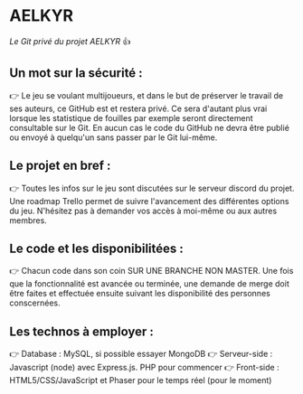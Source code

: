 # AELKYR

_Le Git privé du projet AELKYR_ :+1:


## Un mot sur la sécurité :
  :point_right: Le jeu se voulant multijoueurs, et dans le but de préserver le travail de ses auteurs, ce GitHub est et restera privé. Ce sera d'autant plus vrai lorsque les statistique de fouilles par exemple seront directement consultable sur le Git. En aucun cas le code du GitHub ne devra être publié ou envoyé à quelqu'un sans passer par le Git lui-même.


## Le projet en bref :

  :point_right: Toutes les infos sur le jeu sont discutées sur le serveur discord du projet. Une roadmap Trello permet de suivre l'avancement des différentes options du jeu. N'hésitez pas à demander vos accès à moi-même ou aux autres membres.


## Le code et les disponibilitées :

  :point_right: Chacun code dans son coin SUR UNE BRANCHE NON MASTER. Une fois que la fonctionnalité est avancée ou terminée, une demande de merge doit être faites et effectuée ensuite suivant les disponibilité des personnes conscernées.


## Les technos à employer :

  :point_right: Database : MySQL, si possible essayer MongoDB
  :point_right: Serveur-side : Javascript (node) avec Express.js. PHP pour commencer
  :point_right: Front-side : HTML5/CSS/JavaScript et Phaser pour le temps réel (pour le moment)
